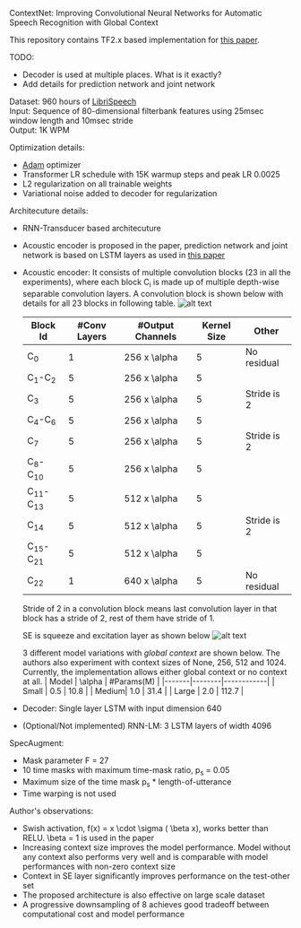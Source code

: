 ContextNet: Improving Convolutional Neural Networks for Automatic Speech Recognition with Global Context

This repository contains TF2.x based implementation for [this paper](https://arxiv.org/pdf/2005.03191.pdf).

TODO:
  * Decoder is used at multiple places. What is it exactly?
  * Add details for prediction network and joint network

Dataset: 960 hours of [LibriSpeech](http://www.openslr.org/12)  
Input: Sequence of 80-dimensional filterbank features using 25msec window length and 10msec stride  
Output: 1K WPM

Optimization details:
  * [Adam](https://arxiv.org/abs/1412.6980) optimizer
  * Transformer LR schedule with 15K warmup steps and peak LR 0.0025
  * L2 regularization on all trainable weights
  * Variational noise added to decoder for regularization

Architecuture details:
  * RNN-Transducer based architecuture
  * Acoustic encoder is proposed in the paper, prediction network and joint network is based on LSTM layers as used in [this paper](https://arxiv.org/abs/1811.06621)
  * Acoustic encoder:
    It consists of multiple convolution blocks (23 in all the experiments), where each block C<sub>i</sub> is made up of multiple depth-wise separable convolution layers. A convolution block is shown below with details for all 23 blocks in following table.
    ![alt text](convblock.png) 

    | Block Id                     | #Conv Layers | #Output Channels | Kernel Size | Other       |
    |------------------------------|--------------|------------------|-------------|-------------|
    |C<sub>0</sub>                 | 1            | 256 x \alpha     | 5           | No residual |
    |C<sub>1</sub>-C<sub>2</sub>   | 5            | 256 x \alpha     | 5           |             |
    |C<sub>3</sub>                 | 5            | 256 x \alpha     | 5           | Stride is 2 |
    |C<sub>4</sub>-C<sub>6</sub>   | 5            | 256 x \alpha     | 5           |             |
    |C<sub>7</sub>                 | 5            | 256 x \alpha     | 5           | Stride is 2 |
    |C<sub>8</sub>-C<sub>10</sub>  | 5            | 256 x \alpha     | 5           |             |
    |C<sub>11</sub>-C<sub>13</sub> | 5            | 512 x \alpha     | 5           |             |
    |C<sub>14</sub>                | 5            | 512 x \alpha     | 5           | Stride is 2 |
    |C<sub>15</sub>-C<sub>21</sub> | 5            | 512 x \alpha     | 5           |             |
    |C<sub>22</sub>                | 1            | 640 x \alpha     | 5           | No residual |
    Stride of 2 in a convolution block means last convolution layer in that block has a stride of 2, rest of them have stride of 1.

    SE is squeeze and excitation layer as shown below
    ![alt text](SE.png) 

    3 different model variations with *global context* are shown below. The authors also experiment with context sizes of None, 256, 512 and 1024. Currently, the implementation allows either global context or no context at all.
    | Model | \alpha | #Params(M) |
    |-------|--------|------------|
    | Small | 0.5    | 10.8       |
    | Medium| 1.0    | 31.4       |
    | Large | 2.0    | 112.7      |

  * Decoder: Single layer LSTM with input dimension 640
  * (Optional/Not implemented) RNN-LM: 3 LSTM layers of width 4096

SpecAugment:
  * Mask parameter F = 27
  * 10 time masks with maximum time-mask ratio, p<sub>s</sub> = 0.05
  * Maximum size of the time mask p<sub>s</sub> * length-of-utterance
  * Time warping is not used

Author's observations:
  * Swish activation, f(x) = x \cdot \sigma ( \beta x), works better than RELU. \beta = 1 is used in the paper
  * Increasing context size improves the model performance. Model without any context also performs very well and is comparable with model performances with non-zero context size
  * Context in SE layer significantly improves performance on the test-other set
  * The proposed architecture is also effective on large scale dataset
  * A progressive downsampling of 8 achieves good tradeoff between computational cost and model performance
